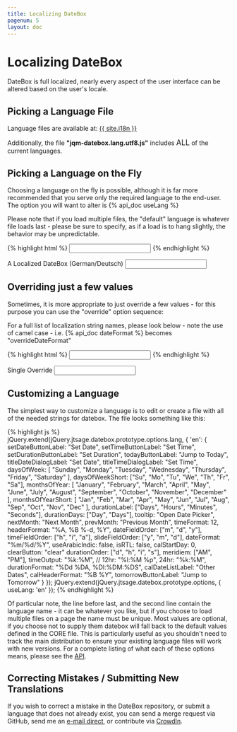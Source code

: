 ```yaml
---
title: Localizing DateBox
pagenum: 5
layout: doc
---
```


# Localizing DateBox

DateBox is full localized, nearly every aspect of the user interface can be altered based
on the user's locale.

## Picking a Language File

Language files are available at: <a href="{{ site.i18n }}">{{ site.i18n }}</a>

<div class="alert alert-info">
Additionally, the file <strong>"jqm-datebox.lang.utf8.js"</strong> includes <big>ALL</big> of the current
languages.
</div>

## Picking a Language on the Fly

Choosing a language on the fly is possible, although it is far more recommended that
you serve only the required language to the end-user. The option you will want to alter
is {% api_doc useLang %}

Please note that if you load multiple files, the "default" language is whatever file
loads last - please be sure to specify, as if a load is to hang slightly, the behavior
may be unpredictable.

{% highlight html %}
<input type="text" data-role="datebox" data-options='{"mode":"datebox", "useLang":"de"}'>
{% endhighlight %}

<div class="ui-field-contain">
	<label for="l1">A Localized DateBox (German/Deutsch)</label>
	<input type="text" id="l1" data-role="datebox" data-options='{"mode":"datebox", "useLang":"de", "useInlineAlign":"center", "hideInput": true, "useInline": true}'>
</div>



## Overriding just a few values

Sometimes, it is more appropriate to just override a few values - for this purpose
you can use the "override" option sequence:

For a full list of localization string names, please look below - note the use of
camel case - i.e. {% api_doc dateFormat %} becomes "overrideDateFormat"

{% highlight html %}
<input type="text" data-role="datebox" 
   data-options='{"mode":"datebox", "overrideSetDateButtonLabel":"Update Date"}'>
{% endhighlight %}

<div class="ui-field-contain">
	<label for="sing">Single Override</label>
	<input id="sing" type="text" data-role="datebox" data-options='{"useInline":true, "hideInput":true, "useInlineAlign":"center", "mode":"datebox", "useLang":"en", "overrideSetDateButtonLabel":"Update Date"}'>
</div>


## Customizing a Language
The simplest way to customize a language is to edit or create a file with all of
the needed strings for datebox.  The file looks something like this:

{% highlight js %}
jQuery.extend(jQuery.jtsage.datebox.prototype.options.lang, {
  'en': {
    setDateButtonLabel: "Set Date",
    setTimeButtonLabel: "Set Time",
    setDurationButtonLabel: "Set Duration",
    todayButtonLabel: "Jump to Today",
    titleDateDialogLabel: "Set Date",
    titleTimeDialogLabel: "Set Time",
    daysOfWeek: [
      "Sunday", "Monday", "Tuesday", "Wednesday",
      "Thursday", "Friday", "Saturday"
    ],
    daysOfWeekShort: ["Su", "Mo", "Tu", "We", "Th", "Fr", "Sa"],
    monthsOfYear: [
      "January", "February", "March",
      "April", "May", "June",
      "July", "August", "September",
      "October", "November", "December"
    ],
    monthsOfYearShort: [
      "Jan", "Feb", "Mar",
      "Apr", "May", "Jun",
      "Jul", "Aug", "Sep",
      "Oct", "Nov", "Dec"
    ],
    durationLabel: ["Days", "Hours", "Minutes", "Seconds"],
    durationDays: ["Day", "Days"],
    tooltip: "Open Date Picker",
    nextMonth: "Next Month",
    prevMonth: "Previous Month",
    timeFormat: 12,
    headerFormat: "%A, %B %-d, %Y",
    dateFieldOrder: ["m", "d", "y"],
    timeFieldOrder: ["h", "i", "a"],
    slideFieldOrder: ["y", "m", "d"],
    dateFormat: "%m/%d/%Y",
    useArabicIndic: false,
    isRTL: false,
    calStartDay: 0,
    clearButton: "clear"
    durationOrder: ["d", "h", "i", "s"],
    meridiem: ["AM", "PM"],
    timeOutput: "%k:%M", // 12hr: "%l:%M %p", 24hr: "%k:%M",
    durationFormat: "%Dd %DA, %Dl:%DM:%DS",
    calDateListLabel: "Other Dates",
    calHeaderFormat: "%B %Y",
    tomorrowButtonLabel: "Jump to Tomorrow"
  }
});
jQuery.extend(jQuery.jtsage.datebox.prototype.options, {
  useLang: 'en'
});
{% endhighlight %}

Of particular note, the line before last, and the second line contain the language
name - it can be whatever you like, but if you choose to load multiple files on a page
the name must be unique.  Most values are optional, if you choose not to supply
them datebox will fall back to the default values defined in the CORE file.  This
is particularly useful as you shouldn't need to track the main distribution to ensure
your existing language files will work with new versions. For a complete listing
of what each of these options means, please see the [API](http://dev.jtsage.com/jQM-DateBox/api/cat-i18n/).

## Correcting Mistakes / Submitting New Translations
If you wish to correct a mistake in the DateBox repository, or submit a language
that does not already exist, you can send a merge request via GitHub, send me an
[e-mail direct](mailto:jtsage+datebox@gmail.com), or contribute via [CrowdIn](http://crowdin.net/project/jquery-mobile-datebox).
